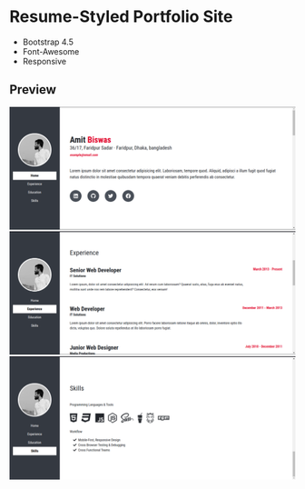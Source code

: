 # Resume-Styled Portfolio Site

- Bootstrap 4.5
- Font-Awesome
- Responsive

## Preview

![ss preview](screenshots/ss-1.png)
![ss preview](screenshots/ss-2.png)
![ss preview](screenshots/ss-3.png)
